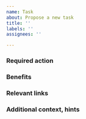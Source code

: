 ```yaml
---
name: Task
about: Propose a new task
title: ''
labels: ''
assignees: ''

---
```


### Required action

<!--
A clear description of what the task involves.
-->

### Benefits

<!--
Detail the benefits of this effort.
-->

### Relevant links

<!--
Add relevant links to documentation, articles, best practices, third party libraries, sample projects, ...
-->

### Additional context, hints

<!--
Add any other context about the task and more hints about its purpose.
-->

